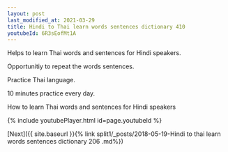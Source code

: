 ```yaml
---
layout: post
last_modified_at: 2021-03-29
title: Hindi to Thai learn words sentences dictionary 410 
youtubeId: 6R3sEofMt1A
---
```

 
 
Helps to learn Thai words and sentences for Hindi speakers.

Opportunitiy to repeat the words sentences. 

Practice Thai language. 
 
10 minutes practice every day. 
 
How to learn Thai words and sentences for Hindi speakers 
 
{% include youtubePlayer.html id=page.youtubeId %}
 
 
[Next]({{ site.baseurl }}{% link  split1/_posts/2018-05-19-Hindi to thai learn words sentences dictionary 206 .md%})
 
